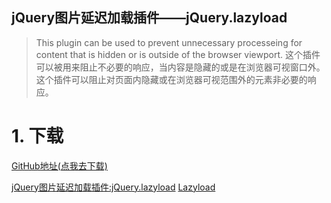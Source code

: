 jQuery图片延迟加载插件——jQuery.lazyload
----------------
> This plugin can be used to prevent unnecessary processeing for content that is hidden or is outside of the browser viewport.
这个插件可以被用来阻止不必要的响应，当内容是隐藏的或是在浏览器可视窗口外。
这个插件可以阻止对页面内隐藏或在浏览器可视范围外的元素非必要的响应。

# 1. 下载
[GitHub地址(点我去下载)](https://github.com/morr/jquery.appear)


[jQuery图片延迟加载插件:jQuery.lazyload](http://www.jq22.com/jquery-info390)
[Lazyload](http://www.appelsiini.net/projects/lazyload)



